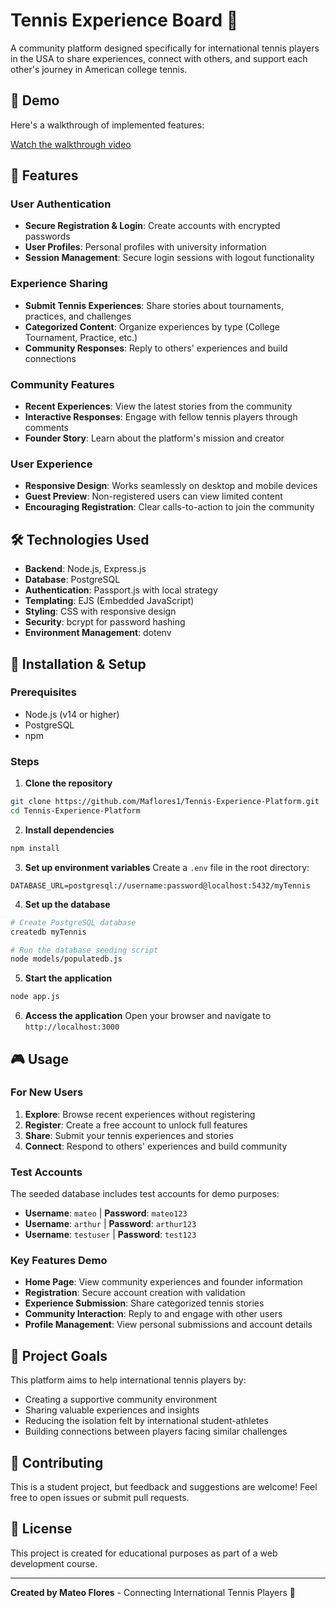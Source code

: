 # Tennis Experience Board 🎾

A community platform designed specifically for international tennis players in the USA to share experiences, connect with others, and support each other's journey in American college tennis.

## 📱 Demo

Here's a walkthrough of implemented features:

[Watch the walkthrough video](https://www.loom.com/share/dfb58245ecac4d4f81a9c1d15cc68e19?sid=828840d7-153f-4385-801d-af3769ce8d57)

## 🌟 Features

### User Authentication

- **Secure Registration & Login**: Create accounts with encrypted passwords
- **User Profiles**: Personal profiles with university information
- **Session Management**: Secure login sessions with logout functionality

### Experience Sharing

- **Submit Tennis Experiences**: Share stories about tournaments, practices, and challenges
- **Categorized Content**: Organize experiences by type (College Tournament, Practice, etc.)
- **Community Responses**: Reply to others' experiences and build connections

### Community Features

- **Recent Experiences**: View the latest stories from the community
- **Interactive Responses**: Engage with fellow tennis players through comments
- **Founder Story**: Learn about the platform's mission and creator

### User Experience

- **Responsive Design**: Works seamlessly on desktop and mobile devices
- **Guest Preview**: Non-registered users can view limited content
- **Encouraging Registration**: Clear calls-to-action to join the community

## 🛠️ Technologies Used

- **Backend**: Node.js, Express.js
- **Database**: PostgreSQL
- **Authentication**: Passport.js with local strategy
- **Templating**: EJS (Embedded JavaScript)
- **Styling**: CSS with responsive design
- **Security**: bcrypt for password hashing
- **Environment Management**: dotenv

## 🚀 Installation & Setup

### Prerequisites

- Node.js (v14 or higher)
- PostgreSQL
- npm

### Steps

1. **Clone the repository**

```bash
git clone https://github.com/Maflores1/Tennis-Experience-Platform.git
cd Tennis-Experience-Platform
```

2. **Install dependencies**

```bash
npm install
```

3. **Set up environment variables**
   Create a `.env` file in the root directory:

```env
DATABASE_URL=postgresql://username:password@localhost:5432/myTennis
```

4. **Set up the database**

```bash
# Create PostgreSQL database
createdb myTennis

# Run the database seeding script
node models/populatedb.js
```

5. **Start the application**

```bash
node app.js
```

6. **Access the application**
   Open your browser and navigate to `http://localhost:3000`

## 🎮 Usage

### For New Users

1. **Explore**: Browse recent experiences without registering
2. **Register**: Create a free account to unlock full features
3. **Share**: Submit your tennis experiences and stories
4. **Connect**: Respond to others' experiences and build community

### Test Accounts

The seeded database includes test accounts for demo purposes:

- **Username**: `mateo` | **Password**: `mateo123`
- **Username**: `arthur` | **Password**: `arthur123`
- **Username**: `testuser` | **Password**: `test123`

### Key Features Demo

- **Home Page**: View community experiences and founder information
- **Registration**: Secure account creation with validation
- **Experience Submission**: Share categorized tennis stories
- **Community Interaction**: Reply to and engage with other users
- **Profile Management**: View personal submissions and account details

## 🎯 Project Goals

This platform aims to help international tennis players by:

- Creating a supportive community environment
- Sharing valuable experiences and insights
- Reducing the isolation felt by international student-athletes
- Building connections between players facing similar challenges

## 🤝 Contributing

This is a student project, but feedback and suggestions are welcome! Feel free to open issues or submit pull requests.

## 📄 License

This project is created for educational purposes as part of a web development course.

---

**Created by Mateo Flores** - Connecting International Tennis Players 🎾
